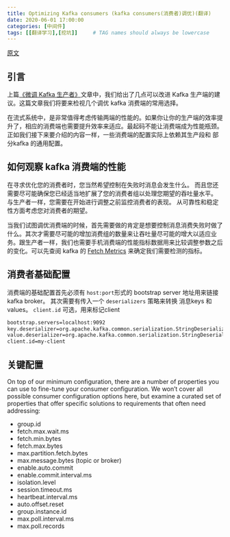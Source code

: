 ```yaml
---
title: Optimizing Kafka consumers (kafka consumers(消费者)调优)(翻译)
date: 2020-06-01 17:00:00
categories: [中间件]
tags: [[翻译学习],[挖坑]]     # TAG names should always be lowercase
---
```

[原文](https://strimzi.io/blog/2021/01/07/consumer-tuning/)

## 引言
上篇[《微调 Kafka 生产者》](https://strimzi.io/blog/2020/10/15/producer-tuning/)文章中，我们给出了几点可以改进 Kafka 生产端的建议。这篇文章我们将要来检视几个调优 kafka 消费端的常用选择。

在流式系统中，是非常值得考虑传输两端的性能的。如果你让你的生产端的效率提升了，相应的消费端也需要提升效率来适应。最起码不能让消费端成为性能瓶颈。正如我们接下来要介绍的内容一样，一些消费端的配置实际上依赖其生产段和 部分kafka 的通用配置。

## 如何观察 kafka 消费端的性能

在寻求优化您的消费者时，您当然希望控制在失败时消息会发生什么。 而且您还需要尽可能确保您已经适当地扩展了您的消费者组以处理您期望的吞吐量水平。 与生产者一样，您需要在开始进行调整之前监控消费者的表现。 从可靠性和稳定性方面考虑您对消费者的期望。

当我们试图调优消费端的时候，首先需要做的肯定是想要控制消息消费失败时做了什么。其次才需要尽可能的增加消费组的数量来让吞吐量尽可能的增大以适应业务。跟生产者一样，我们也需要手机消费端的性能指标数据用来比较调整参数之后的变化。可以先查阅 kafka 的 [Fetch Metrics](https://kafka.apache.org/documentation/#consumer_fetch_monitoring) 来确定我们需要检测的指标。

## 消费者基础配置

消费端的基础配置首先必须有 `host:port`形式的 bootstrap server 地址用来链接 kafka broker。
其次需要有传入一个 `deserializers` 策略来转换 消息keys 和 values。 `client.id` 可选，用来标记client

```bash
bootstrap.servers=localhost:9092
key.deserializer=org.apache.kafka.common.serialization.StringDeserializer
value.deserializer=org.apache.kafka.common.serialization.StringDeserializer
client.id=my-client
```

## 关键配置
On top of our minimum configuration, there are a number of properties you can use to fine-tune your consumer configuration. We won’t cover all possible consumer configuration options here, but examine a curated set of properties that offer specific solutions to requirements that often need addressing:

- group.id
- fetch.max.wait.ms
- fetch.min.bytes
- fetch.max.bytes
- max.partition.fetch.bytes
- max.message.bytes (topic or broker)
- enable.auto.commit
- enable.commit.interval.ms
- isolation.level
- session.timeout.ms
- heartbeat.interval.ms
- auto.offset.reset
- group.instance.id
- max.poll.interval.ms
- max.poll.records

